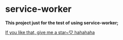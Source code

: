 # service-worker
**This project just for the test of using service-worker;**   

<u>If you like that, give me a star~♡ hahahaha</u>
